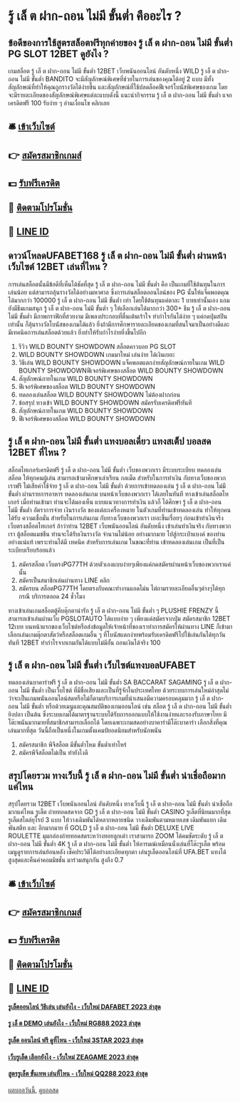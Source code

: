 # รู้ เล็ ต ฝาก-ถอน ไม่มี ขั้นต่ำ คืออะไร ?
## ข้อดีของการใช้สูตรสล็อตฟรีทุกค่ายของ รู้ เล็ ต ฝาก-ถอน ไม่มี ขั้นต่ำ PG SLOT 12BET ดูยังไง ?
เกมสล็อต รู้ เล็ ต ฝาก-ถอน ไม่มี ขั้นต่ำ 12BET เว็บพนันออนไลน์ อันดับหนึ่ง WILD รู้ เล็ ต ฝาก-ถอน ไม่มี ขั้นต่ำ BANDITO จะมีสัญลักษณ์พิเศษที่ช่วยในการเล่นของคุณได้อยู่ 2 แบบ มีทั้งสัญลักษณ์ที่ทำให้คุณถูกรางวัลได้ง่ายขึ้น และสัญลักษณ์ที่ใช้ปลดล็อคฟีเจอร์โบนัสพิเศษของเกม โดยจะมีรายละเอียดของสัญลักษณ์พิเศษแต่ละแบบดังนี้
แนะนำกิจกรรม รู้ เล็ ต ฝาก-ถอน ไม่มี ขั้นต่ำ แจกเครดิตฟรี 100 รับง่าย ๆ อ่านเงื่อนไข คลิกเลย

## 🛎 [เข้าเว็บไซต์](https://bit.ly/3SdLNi2)
## 👉 [สมัครสมาชิกเกมส์](https://bit.ly/3SdLNi2)
## 💵 [รับฟรีเครดิต](https://bit.ly/3dyRKHj)
## 👑 [ติดตามโปรโมชั่น](https://bit.ly/3dyRKHj)
## 📱 [LINE ID](https://bit.ly/3dyRKHj)

## ดาวน์โหลดUFABET168 รู้ เล็ ต ฝาก-ถอน ไม่มี ขั้นต่ำ ผ่านหน้าเว็บไซต์ 12BET เล่นที่ไหน ?
การเล่นสล็อตนั้นมีข้อดีที่เห็นได้ชัดที่สุด รู้ เล็ ต ฝาก-ถอน ไม่มี ขั้นต่ำ คือ เป็นเกมที่ใช้ต้นทุนในการเล่นน้อย แต่สามารถลุ้นรางวัลได้อย่างมหาศาล ซึ่งการเล่นสล็อตออนไลน์ของ PG นั้นให้แจ็คพอตคุณได้มากกว่า 100000 รู้ เล็ ต ฝาก-ถอน ไม่มี ขั้นต่ำ เท่า โดยใช้ต้นทุนแค่ตาละ 1 บาทเท่านั้นเอง แถมยังมีธีมเกมสนุก รู้ เล็ ต ฝาก-ถอน ไม่มี ขั้นต่ำ ๆ ให้เลือกเล่นได้มากกว่า 300+ ธีม รู้ เล็ ต ฝาก-ถอน ไม่มี ขั้นต่ำ มีภาพกราฟิกที่สวยงาม มีเพลงประกอบที่ตื่นเต้นเร้าใจ ทำกำไรกันได้ง่าย ๆ แค่กดปุ่มสปินเท่านั้น ก็ลุ้นรางวัลโบนัสของเกมได้แล้ว ยิ่งถ้ามีการศึกษารายละเอียดของเกมที่สนใจมาเป็นอย่างดีและมีเทคนิคการเล่นสล็อตด้วยแล้ว ยิ่งทำให้รับกำไรง่ายยิ่งขึ้นไปอีก
1. รีวิว WILD BOUNTY SHOWDOWN สล็อตคาวบอย PG SLOT
2. WILD BOUNTY SHOWDOWN เกมมาใหม่ เล่นง่าย ได้เงินเยอะ
3. วิธีเล่น WILD BOUNTY SHOWDOWN แจ็คพอตแตกง่ายสัญลักษณ์ภายในเกม WILD BOUNTY SHOWDOWNฟีเจอร์พิเศษของสล็อต WILD BOUNTY SHOWDOWN
4. สัญลักษณ์ภายในเกม WILD BOUNTY SHOWDOWN
5. ฟีเจอร์พิเศษของสล็อต WILD BOUNTY SHOWDOWN
6. ทดลองเล่นสล็อต WILD BOUNTY SHOWDOWN ไม่ต้องฝากก่อน
7. ข้อสรุป ทางเข้า WILD BOUNTY SHOWDOWN สมัครรับเครดิตฟรีทันที
8. สัญลักษณ์ภายในเกม WILD BOUNTY SHOWDOWN
9. ฟีเจอร์พิเศษของสล็อต WILD BOUNTY SHOWDOWN

## รู้ เล็ ต ฝาก-ถอน ไม่มี ขั้นต่ำ แทงบอลเดี่ยว แทงสเต็ป บอลสด 12BET ที่ไหน ?
สล็อตไทเกอร์เครดิตฟรี รู้ เล็ ต ฝาก-ถอน ไม่มี ขั้นต่ำ เว็บของพวกเรา มีระบบระเบียบ ทดลองเล่นสล็อต ให้ทุกคนผู้เล่น สามารถเข้ามาศึกษาเล่าเรียน กลเม็ด สำหรับในการทำเงิน กับทางเว็บของพวกเราฟรี ไม่เสียค่าใช้จ่าย รู้ เล็ ต ฝาก-ถอน ไม่มี ขั้นต่ำ ด้วยการเข้าทดลองเล่น รู้ เล็ ต ฝาก-ถอน ไม่มี ขั้นต่ำ ผ่านรายการอาหาร ทดลองเล่นเกม บนหน้าเว็บของพวกเรา ได้เลยในทันที ทางเข้าเล่นสล็อตไทเกอร์ เมื่อท่านเข้ามา ท่านจะได้มองเห็น แบบแนวทางการทำเงิน แล้วก็ ได้ศึกษา รู้ เล็ ต ฝาก-ถอน ไม่มี ขั้นต่ำ อัตราการจ่าย เงินรางวัล ของแต่ละเครื่องหมาย ในตัวเกมที่ท่านเข้าทดลองเล่น ทำให้ทุกคนได้รับ ความเชื่อมั่น สำหรับในการเล่นเกม กับทางเว็บของพวกเรา เยอะขึ้นเรื่อยๆ ก่อนเข้าทำเงินจริง เว็บตรงสล็อตไทเกอร์ ถ้าว่าท่าน 12BET เว็บพนันออนไลน์ อันดับหนึ่ง เข้าเล่นทำเงินจริง กับทางพวกเรา ตู้สล็อตแมชชีน ท่านจะได้รับเงินรางวัล จำนวนไม่น้อย อย่างมากมาย ไปสู่กระเป๋าแบงค์ ของท่าน อย่างแน่แท้ เพราะท่านได้มี เทคนิค สำหรับการเล่นเกม ในขณะที่ท่าน เข้าทดลองเล่นเกม เป็นที่เป็นระเบียบเรียบร้อยแล้ว
1. สมัครสล็อต เว็บตรงPG77TH ด้วยตัวเองแบบง่ายๆเพียงแค่กดสมัครผ่านหน้าเว็บของพวกเราแค่นั้น
2. สมัครเป็นสมาชิกเล่นผ่านทาง LINE คลิก
3. สมัครบน สล็อตPG77TH โดยตรงกับคณะทำงานแอดไม่น ไต่ถามรายละเอียดอื่นๆต่างๆได้ทุกกรณี บริการตลอด 24 ชั่วโมง

ทางเข้าเล่นเกมสล็อตตู้คีบตุ๊กตาน่ารัก รู้ เล็ ต ฝาก-ถอน ไม่มี ขั้นต่ำ ๆ PLUSHIE FRENZY นี้สามารถเข้าเล่นผ่านเว็บ PGSLOTAUTO ได้แบบง่าย ๆ เพียงแค่สมัครจากปุ่ม สมัครสมาชิก 12BET 12เบท บนหน้าแรกของเว็บไซต์หรือส่งข้อมูลให้เจ้าหน้าที่ของเราทำการสมัครให้ผ่านทาง LINE ก็เข้ามาเลือกเล่นเกมตุ๊กตาสัตว์หรือสล็อตเกมอื่น ๆ ที่โบนัสแตกง่ายพร้อมรับเครดิตฟรีไปใช้เล่นกันได้ทุกวันทันที 12BET ทำกำไรจากเกมกันได้แบบไม่มีอั้น ถอนเงินได้จริง 100

## รู้ เล็ ต ฝาก-ถอน ไม่มี ขั้นต่ำ เว็บไซต์แทงบอลUFABET
ทดลองเล่นบาคาร่าฟรี รู้ เล็ ต ฝาก-ถอน ไม่มี ขั้นต่ำ SA BACCARAT SAGAMING รู้ เล็ ต ฝาก-ถอน ไม่มี ขั้นต่ำ เป็นเว็บไซต์ ที่มีชื่อเสียงและเป็นที่รู้จักในประเทศไทย ด้วยระบบการเล่นใหม่ล่าสุดไม่ว่าจะเป็นเกมพนันออนไลน์สดหรือไม่ก็ตามบริการเกมที่นำเสนอมีความครอบคลุมมาก รู้ เล็ ต ฝาก-ถอน ไม่มี ขั้นต่ำ หรือด้วยเมนูและคุณสมบัติของเกมออนไลน์ เช่น สล็อต รู้ เล็ ต ฝาก-ถอน ไม่มี ขั้นต่ำ ยิงปลา เป็นต้น ซึ่งระบบเกมได้มาตรฐานระบบได้รับการออกแบบให้ใช้งานง่ายและรองรับภาษาไทย มีโต๊ะพนันมากมายที่สมาชิกสามารถเลือกได้ โดยเฉพาะเกมสดอย่างบาคาร่ามีโต๊ะบาคาร่า เลือกสิ่งที่คุณเล่นมากที่สุด วันนี้ถือเป็นหนึ่งในเกมตั้งแคมป์ยอดนิยมสำหรับนักพนัน
1. สมัครสมาชิก พีจีสล็อต มีขั้นต่ำไหม ขั้นต่ำเท่าไหร่
2. สมัครพีจีสล็อตไม่เป็น ทำยังไงดี

## สรุปโดยรวม ทางเว็บนี้ รู้ เล็ ต ฝาก-ถอน ไม่มี ขั้นต่ำ น่าเชื่อถือมากแค่ไหน
สรุปโดยรวม 12BET เว็บพนันออนไลน์ อันดับหนึ่ง ทางเว็บนี้ รู้ เล็ ต ฝาก-ถอน ไม่มี ขั้นต่ำ น่าเชื่อถือมากแค่ไหน รูเล็ต ถ่ายทอดสดจาก GD รู้ เล็ ต ฝาก-ถอน ไม่มี ขั้นต่ำ CASINO รูเล็ตที่นิยมมากที่สุด รูเล็ตสไตล์ยุโรป 3 แบบ ให้วางเดิมพันได้หลากหลายชนิด วางเดิมพันตามหมายเลข เดิมพันแยก เดิมพันสตีท และ อีกมากมาย ที่ GOLD รู้ เล็ ต ฝาก-ถอน ไม่มี ขั้นต่ำ DELUXE LIVE ROULETTE มุมกล่องถ่ายทอดสดระหว่างทอยลูกเต๋า เราสามารถ ZOOM ได้คมชัดระดับ รู้ เล็ ต ฝาก-ถอน ไม่มี ขั้นต่ำ 4K รู้ เล็ ต ฝาก-ถอน ไม่มี ขั้นต่ำ ให้อารมณ์เหมือนนั่งเล่นที่โต๊ะรูเล็ต พร้อมเมนูดูรายการเล่นย้อนหลัง เช็คประวิติได้อย่างละเอียดทุกตา เล่นรูเล็ตออนไลน์ที่ UFA.BET แทงได้สูงสุดและคืนค่าคอมมิชชั่น มาร่วมสนุกกัน สูงถึง 0.7

## 🛎 [เข้าเว็บไซต์](https://bit.ly/3SdLNi2)
## 👉 [สมัครสมาชิกเกมส์](https://bit.ly/3SdLNi2)
## 💵 [รับฟรีเครดิต](https://bit.ly/3dyRKHj)
## 👑 [ติดตามโปรโมชั่น](https://bit.ly/3dyRKHj)
## 📱 [LINE ID](https://bit.ly/3dyRKHj)

#### [รูเล็ตออนไลน์ วิธีเล่น เล่นยังไง - เว็บใหม่ DAFABET 2023 ล่าสุด](https://atom.io/themes/รูเล็ตออนไลน์%20วิธีเล่น%20เล่นยังไง%20-%20เว็บใหม่%20dafabet%202023%20ล่าสุด)
#### [รู เล็ ต DEMO เล่นยังไง - เว็บใหม่ RG888 2023 ล่าสุด](https://atom.io/themes/รู%20เล็%20ต%20demo%20เล่นยังไง%20-%20เว็บใหม่%20rg888%202023%20ล่าสุด)
#### [รูเล็ต ออนไลน์ ฟรี ดูที่ไหน - เว็บใหม่ 3STAR 2023 ล่าสุด](https://atom.io/themes/รูเล็ต%20ออนไลน์%20ฟรี%20ดูที่ไหน%20-%20เว็บใหม่%203star%202023%20ล่าสุด)
#### [เว็บรูเล็ต เลือกยังไง - เว็บใหม่ ZEAGAME 2023 ล่าสุด](https://atom.io/themes/เว็บรูเล็ต%20เลือกยังไง%20-%20เว็บใหม่%20zeagame%202023%20ล่าสุด)
#### [สูตรรูเล็ต ขั้นเทพ เล่นที่ไหน - เว็บใหม่ QQ288 2023 ล่าสุด](https://atom.io/themes/สูตรรูเล็ต%20ขั้นเทพ%20เล่นที่ไหน%20-%20เว็บใหม่%20qq288%202023%20ล่าสุด)

[ผลบอลวันนี้](https://siamsport.tv "ผลบอลวันนี้"), [ดูบอลสด](https://siamsport.tv/ดูบอลสด "ดูบอลสด")